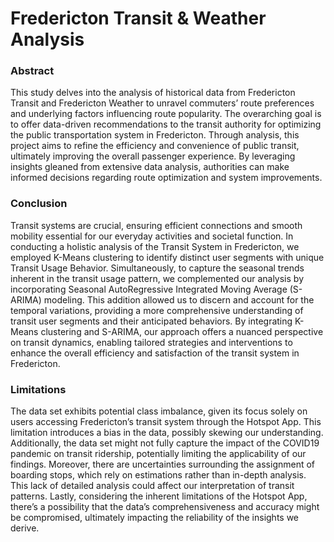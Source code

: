 # Fredericton Transit & Weather Analysis

### Abstract
This study delves into the analysis of historical data
from Fredericton Transit and Fredericton Weather to unravel
commuters’ route preferences and underlying factors influencing
route popularity. The overarching goal is to offer data-driven
recommendations to the transit authority for optimizing the
public transportation system in Fredericton. Through analysis,
this project aims to refine the efficiency and convenience of public
transit, ultimately improving the overall passenger experience. By
leveraging insights gleaned from extensive data analysis, authorities can make informed decisions regarding route optimization
and system improvements.

### Conclusion
Transit systems are crucial, ensuring efficient connections
and smooth mobility essential for our everyday activities and
societal function. In conducting a holistic analysis of the
Transit System in Fredericton, we employed K-Means clustering to identify distinct user segments with unique Transit
Usage Behavior. Simultaneously, to capture the seasonal trends
inherent in the transit usage pattern, we complemented our
analysis by incorporating Seasonal AutoRegressive Integrated
Moving Average (S-ARIMA) modeling. This addition allowed
us to discern and account for the temporal variations, providing
a more comprehensive understanding of transit user segments
and their anticipated behaviors. By integrating K-Means clustering and S-ARIMA, our approach offers a nuanced perspective on transit dynamics, enabling tailored strategies and
interventions to enhance the overall efficiency and satisfaction
of the transit system in Fredericton.

### Limitations
The data set exhibits potential class imbalance, given its
focus solely on users accessing Fredericton’s transit system
through the Hotspot App. This limitation introduces a bias
in the data, possibly skewing our understanding. Additionally,
the data set might not fully capture the impact of the COVID19 pandemic on transit ridership, potentially limiting the applicability of our findings. Moreover, there are uncertainties
surrounding the assignment of boarding stops, which rely on
estimations rather than in-depth analysis. This lack of detailed
analysis could affect our interpretation of transit patterns.
Lastly, considering the inherent limitations of the Hotspot
App, there’s a possibility that the data’s comprehensiveness
and accuracy might be compromised, ultimately impacting the
reliability of the insights we derive.
